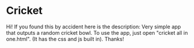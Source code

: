 # Cricket
Hi! If you found this by accident here is the description:
Very simple app that outputs a random cricket bowl.
To use the app, just open "cricket all in one.html".
(It has the css and js built in).
Thanks!
